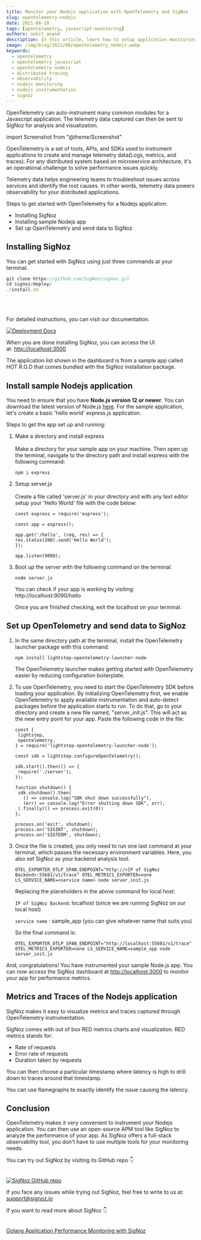 ```yaml
---
title: Monitor your Nodejs application with OpenTelemetry and SigNoz
slug: opentelemetry-nodejs
date: 2021-08-18
tags: [opentelemetry, javascript-monitoring]
authors: ankit_anand
description: In this article, learn how to setup application monitoring for Node.js apps with OpenTelemetry and SigNoz.
image: /img/blog/2021/08/opentelemetry_nodejs.webp
keywords:
  - opentelemetry
  - opentelemetry javascript
  - opentelemetry nodejs
  - distributed tracing
  - observability
  - nodejs monitoring
  - nodejs instrumentation
  - signoz
---
```


<head>
  <link rel="canonical" href="https://signoz.io/opentelemetry/nodejs/"/>
</head>

OpenTelemetry can auto-instrument many common modules for a Javascript application. The telemetry data captured can then be sent to SigNoz for analysis and visualization.

<!--truncate-->

import Screenshot from "@theme/Screenshot"

<Screenshot
  alt="Monitor your Nodejs applications with SigNoz"
  height={500}
  src="/img/blog/common/signoz_charts_application_metrics.webp"
  width={700}
/>
OpenTelemetry is a set of tools, APIs, and SDKs used to instrument applications to create and manage telemetry data(Logs, metrics, and traces). For any distributed system based on microservice architecture, it's an operational challenge to solve performance issues quickly.

Telemetry data helps engineering teams to troubleshoot issues across services and identify the root causes. In other words, telemetry data powers observability for your distributed applications.

Steps to get started with OpenTelemetry for a Nodejs application:

- Installing SigNoz
- Installing sample Nodejs app
- Set up OpenTelemetry and send data to SigNoz

## Installing SigNoz

You can get started with SigNoz using just three commands at your terminal.

```jsx
git clone https://github.com/SigNoz/signoz.git
cd signoz/deploy/
./install.sh
```
<br></br>

For detailed instructions, you can visit our documentation.

[![Deployment Docs](/img/blog/common/deploy_docker_documentation.webp)](https://signoz.io/docs/deployment/docker/?utm_source=blog&utm_medium=opentelemetry_nodejs)

When you are done installing SigNoz, you can access the UI at: [http://localhost:3000](http://localhost:3000)

The application list shown in the dashboard is from a sample app called HOT R.O.D that comes bundled with the SigNoz installation package.

<Screenshot
  alt="SigNoz dashboard"
  height={500}
  src="/img/blog/common/signoz_dashboard_homepage.webp"
  title="SigNoz dashboard"
  width={700}
/>

## Install sample Nodejs application

You need to ensure that you have **Node.js version 12 or newer**. You can download the latest version of Node.js [here](https://nodejs.org/en/download/). For the sample application, let's create a basic 'hello world' express.js application.

Steps to get the app set up and running:

1. Make a directory and install express<br></br>
   Make a directory for your sample app on your machine. Then open up the terminal, navigate to the directory path and install express with the following command:
   ```
   npm i express
   ```
2. Setup server.js<br></br>
   Create a file called 'server.js' in your directory and with any text editor setup your 'Hello World' file with the code below:

   ```
   const express = require('express');

   const app = express();

   app.get('/hello', (req, res) => {
   res.status(200).send('Hello World');
   });

   app.listen(9090);
   ```

3. Boot up the server with the following command on the terminal:

   ```
   node server.js
   ```

   You can check if your app is working by visiting: http://localhost:9090/hello

   Once you are finished checking, exit the localhost on your terminal.

## Set up OpenTelemetry and send data to SigNoz

1. In the same directory path at the terminal, install the OpenTelemetry launcher package with this command:

   ```
   npm install lightstep-opentelemetry-launcher-node
   ```

   The OpenTelemetry launcher makes getting started with OpenTelemetry easier by reducing configuration boilerplate.

2. To use OpenTelemetry, you need to start the OpenTelemetry SDK before loading your application. By initializing OpenTelemetry first, we enable OpenTelemetry to apply available instrumentation and auto-detect packages before the application starts to run. To do that, go to your directory and create a new file named, "server_init.js". This will act as the new entry point for your app. Paste the following code in the file:

   ```
   const {
    lightstep,
    opentelemetry,
   } = require('lightstep-opentelemetry-launcher-node');

   const sdk = lightstep.configureOpenTelemetry();

   sdk.start().then(() => {
    require('./server');
   });

   function shutdown() {
    sdk.shutdown().then(
      () => console.log("SDK shut down successfully"),
      (err) => console.log("Error shutting down SDK", err),
    ).finally(() => process.exit(0))
   };

   process.on('exit', shutdown);
   process.on('SIGINT', shutdown);
   process.on('SIGTERM', shutdown);
   ```

3. Once the file is created, you only need to run one last command at your terminal, which passes the necessary environment variables. Here, you also set SigNoz as your backend analysis tool.

   ```
   OTEL_EXPORTER_OTLP_SPAN_ENDPOINT="http://<IP of SigNoz Backend>:55681/v1/trace" OTEL_METRICS_EXPORTER=none LS_SERVICE_NAME=<service name> node server_init.js
   ```

   Replacing the placeholders in the above command for local host:

   `IP of SigNoz Backend`: localhost (since we are running SigNoz on our local host)

   `service name` : sample_app (you can give whatever name that suits you)

   So the final command is:

   ```
   OTEL_EXPORTER_OTLP_SPAN_ENDPOINT="http://localhost:55681/v1/trace" OTEL_METRICS_EXPORTER=none LS_SERVICE_NAME=sample_app node server_init.js
   ```

And, congratulations! You have instrumented your sample Node.js app. You can now access the SigNoz dashboard at [http://localhost:3000](http://localhost:3000) to monitor your app for performance metrics.
<Screenshot
  alt="Sample nodejs app in the applications monitored"
  height={500}
  src="/img/blog/2021/08/opentelemetry_nodejs_signoz_dashboard.webp"
  title="Sample_app in the list of applications monitored"
  width={700}
/>

## Metrics and Traces of the Nodejs application

SigNoz makes it easy to visualize metrics and traces captured through OpenTelemetry instrumentation.

SigNoz comes with out of box RED metrics charts and visualization. RED metrics stands for:

- Rate of requests
- Error rate of requests
- Duration taken by requests

<Screenshot
  alt="Sample nodejs app in the applications monitored"
  height={500}
  src="/img/blog/common/signoz_charts_application_metrics.webp"
  title="Measure things like application latency, requests per sec, error percentage and see your top endpoints"
  width={700}
/>

You can then choose a particular timestamp where latency is high to drill down to traces around that timestamp.

<Screenshot
      alt="See traces, and apply powerful filters on trace data"
      height={500}
      src="/img/blog/common/signoz_list_of_traces_hc.webp"
      title="View of traces at a particular timestamp"
      width={700}
/>

You can use flamegraphs to exactly identify the issue causing the latency.

<Screenshot
      alt="Flamegraphs for distributed tracing"
      height={500}
      src="/img/blog/common/signoz_flamegraphs.webp"
      title="Flamegraphs showing exact duration taken by each spans - a concept of distributed tracing"
      width={700}
/>

## Conclusion

OpenTelemetry makes it very convenient to instrument your Nodejs application. You can then use an open-source APM tool like SigNoz to analyze the performance of your app. As SigNoz offers a full-stack observability tool, you don't have to use multiple tools for your monitoring needs.

You can try out SigNoz by visiting its GitHub repo 👇<br></br>

[![SigNoz GitHub repo](/img/blog/common/signoz_github.webp)](https://github.com/SigNoz/signoz)

If you face any issues while trying out SigNoz, feel free to write to us at: support@signoz.io

If you want to read more about SigNoz 👇<br></br>

[Golang Application Performance Monitoring with SigNoz](https://signoz.io/blog/monitoring-your-go-application-with-signoz/)
